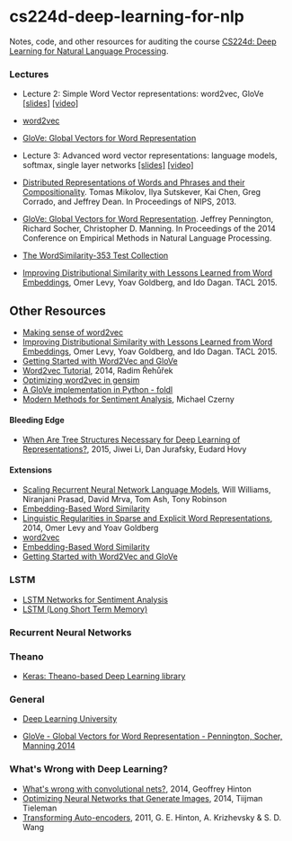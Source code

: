 # cs224d-deep-learning-for-nlp
Notes, code, and other resources for auditing the course [CS224d: Deep Learning for 
Natural Language Processing](http://cs224d.stanford.edu/).


### Lectures

 - Lecture 2: Simple Word Vector representations: word2vec, GloVe [[slides]](http://cs224d.stanford.edu/lectures/CS224d-Lecture2.pdf) [[video]](https://www.youtube.com/watch?v=T8tQZChniMk)
  - [word2vec](https://code.google.com/p/word2vec/)
  - [GloVe: Global Vectors for Word Representation](http://nlp.stanford.edu/projects/glove/)

 - Lecture 3: Advanced word vector representations: language models, softmax, single layer networks [[slides]](http://cs224d.stanford.edu/lectures/CS224d-Lecture3.pdf) [[video]](https://www.youtube.com/watch?v=T1j2Q9_FgTM%22)
  - [Distributed Representations of Words and Phrases and their Compositionality](http://nlp.stanford.edu/projects/glove/). Tomas Mikolov, Ilya Sutskever, Kai Chen, Greg Corrado, and Jeffrey Dean. In Proceedings of NIPS, 2013.
  - [GloVe: Global Vectors for Word Representation](http://nlp.stanford.edu/projects/glove/glove.pdf). Jeffrey Pennington, Richard Socher, Christopher D. Manning. In Proceedings of the 2014 Conference on Empirical Methods in Natural Language Processing.
  - [The WordSimilarity-353 Test Collection](http://www.cs.technion.ac.il/~gabr/resources/data/wordsim353/)


  - [Improving Distributional Similarity with Lessons Learned from Word Embeddings](https://levyomer.files.wordpress.com/2015/03/improving-distributional-similarity-tacl-2015.pdf), Omer Levy, Yoav Goldberg, and Ido Dagan. TACL 2015.

## Other Resources
  - [Making sense of word2vec](http://radimrehurek.com/2014/12/making-sense-of-word2vec/)
  - [Improving Distributional Similarity with Lessons Learned from Word Embeddings](https://levyomer.files.wordpress.com/2015/03/improving-distributional-similarity-tacl-2015.pdf), Omer Levy, Yoav Goldberg, and Ido Dagan. TACL 2015.
  - [Getting Started with Word2Vec and GloVe](http://textminingonline.com/getting-started-with-word2vec-and-glove)
  - [Word2vec Tutorial](http://radimrehurek.com/2014/02/word2vec-tutorial), 2014, Radim Řehůřek
  - [Optimizing word2vec in gensim](http://radimrehurek.com/2013/09/word2vec-in-python-part-two-optimizing/)
  - [A GloVe implementation in Python - foldl](http://www.foldl.me/2014/glove-python/)
  - [Modern Methods for Sentiment Analysis](https://districtdatalabs.silvrback.com/modern-methods-for-sentiment-analysis), Michael Czerny

#### Bleeding Edge
  - [When Are Tree Structures Necessary for Deep Learning of Representations?](http://arxiv.org/abs/1503.00185f), 2015, Jiwei Li, Dan Jurafsky, Eudard Hovy
  
#### Extensions
  - [Scaling Recurrent Neural Network Language Models](http://arxiv.org/pdf/1502.00512v1.pdf), Will Williams, Niranjani Prasad, David Mrva, Tom Ash, Tony Robinson
  - [Embedding-Based Word Similarity](http://irsrv2.cs.biu.ac.il:9998/?word=machine)
  - [Linguistic Regularities in Sparse and Explicit Word Representations](http://www.cs.bgu.ac.il/~yoavg/publications/conll2014analogies.pdf), 2014, Omer Levy and Yoav Goldberg
  - [word2vec](http://www.reddit.com/r/MachineLearning/comments/30m0eb/what_is_the_state_of_the_art_in_language_modeling/)
  - [Embedding-Based Word Similarity](http://irsrv2.cs.biu.ac.il:9998/?word=machine)
  - [Getting Started with Word2Vec and GloVe](http://textminingonline.com/getting-started-with-word2vec-and-glove)
  
  
### LSTM

  - [LSTM Networks for Sentiment Analysis](http://www.deeplearning.net/tutorial/lstm.html) 
  - [LSTM (Long Short Term Memory)](http://christianherta.de/lehre/dataScience/machineLearning/neuralNetworks/LSTM.php) 

### Recurrent Neural Networks

### Theano

  - [Keras: Theano-based Deep Learning library](https://github.com/fchollet/keras)

### General

 - [Deep Learning University](http://memkite.com/deep-learning-bibliography/)
 
 - [GloVe - Global Vectors for Word Representation - Pennington, Socher, Manning 2014](http://blog.mdda.net/ai/2014/10/13/GloVe/)

### What's Wrong with Deep Learning?
 - [What's wrong with convolutional nets?](http://techtv.mit.edu/collections/bcs/videos/30698-what-s-wrong-with-convolutional-nets), 2014, Geoffrey Hinton
 - [Optimizing Neural Networks that Generate Images](http://www.cs.toronto.edu/~tijmen/tijmen_thesis.pdf), 2014, Tiijman Tieleman
 - [Transforming Auto-encoders](http://www.cs.toronto.edu/~fritz/absps/transauto6.pdf), 2011, G. E. Hinton, A. Krizhevsky & S. D. Wang

